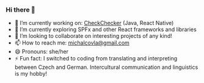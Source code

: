 ### Hi there 👋


- 🔭 I’m currently working on: [CheckChecker](https://checkchecker.app/) (Java, React Native)
- 🌱 I’m currently exploring SPFx and other React frameworks and libraries
- 👯 I’m looking to collaborate on interesting projects of any kind!
- 📫 How to reach me: michalcovla@gmail.com
- 😄 Pronouns: she/her
- ⚡ Fun fact: I switched to coding from translating and interpreting between Czech and German. Intercultural communication and linguistics is my hobby!
